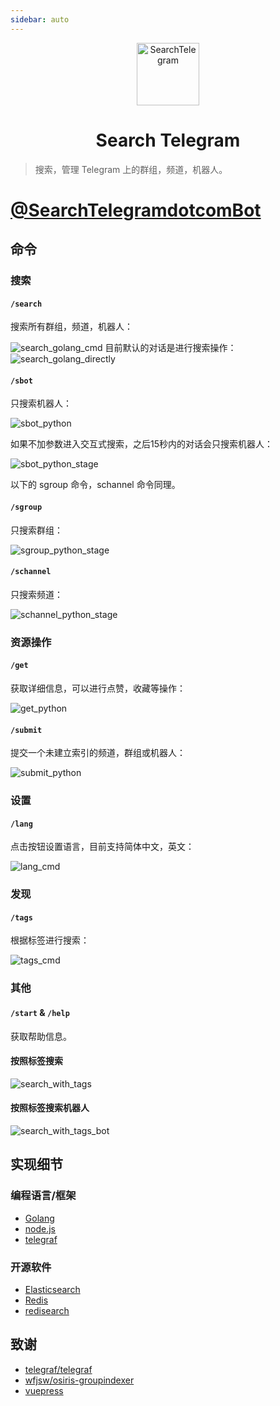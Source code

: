 ```yaml
---
sidebar: auto
---
```


<p align="center">
    <img src="https://i.imgur.com/pSaH62t.png" alt="SearchTelegram" width="100">
</p>
<h1 align="center" class="logo">Search Telegram</h1>

> 搜索，管理 Telegram 上的群组，频道，机器人。

# [@SearchTelegramdotcomBot](https://t.me/SearchTelegramdotcomBot)
## 命令
### 搜索

#### `/search`

搜索所有群组，频道，机器人：

![search_golang_cmd](https://i.imgur.com/cVxNY7t.png)
目前默认的对话是进行搜索操作：
![search_golang_directly](https://i.imgur.com/eMmxPYE.png)

#### `/sbot`

只搜索机器人：

![sbot_python](https://i.imgur.com/hbbjHVj.png)

如果不加参数进入交互式搜索，之后15秒内的对话会只搜索机器人：

![sbot_python_stage](https://i.imgur.com/3IKyRzq.png)

以下的 sgroup 命令，schannel 命令同理。

#### `/sgroup`

只搜索群组：

![sgroup_python_stage](https://i.imgur.com/47kGCQp.png)

#### `/schannel`

只搜索频道：

![schannel_python_stage](https://i.imgur.com/ub3iZ4n.png)

### 资源操作

#### `/get`

获取详细信息，可以进行点赞，收藏等操作： 

![get_python](https://i.imgur.com/QMVTr5A.png)

#### `/submit`

提交一个未建立索引的频道，群组或机器人： 

![submit_python](https://i.imgur.com/ugEkWui.png)

### 设置
#### `/lang`

点击按钮设置语言，目前支持简体中文，英文：

![lang_cmd](https://i.imgur.com/4rnYFTN.png)

### 发现
#### `/tags`

根据标签进行搜索：

![tags_cmd](https://i.imgur.com/zQDf1Qj.png)

### 其他

#### `/start` & `/help`

获取帮助信息。

#### 按照标签搜索

![search_with_tags](https://i.imgur.com/zjzXxBC.png)

#### 按照标签搜索机器人

![search_with_tags_bot](https://i.imgur.com/66Gj59I.png)

## 实现细节

### 编程语言/框架

* [Golang](https://golang.org/)
* [node.js](http://nodejs.org)
* [telegraf](http://telegraf.js.org)

### 开源软件

* [Elasticsearch](https://www.elastic.co/products/elasticsearch)
* [Redis](https://redis.io/)
* [redisearch](https://oss.redislabs.com/redisearch/)

## 致谢

* [telegraf/telegraf](https://github.com/telegraf/telegraf)
* [wfjsw/osiris-groupindexer](https://github.com/wfjsw/osiris-groupindexer)
* [vuepress](https://vuepress.vuejs.org/)

